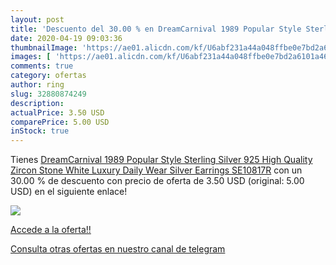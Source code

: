 ```yaml
---
layout: post
title: 'Descuento del 30.00 % en DreamCarnival 1989 Popular Style Sterlin'
date: 2020-04-19 09:03:36
thumbnailImage: 'https://ae01.alicdn.com/kf/U6abf231a44a048ffbe0e7bd2a6101a46z/DreamCarnival-1989-Popular-Style-Sterling-Silver-925-High-Quality-Zircon-Stone-White-Luxury-Daily-Wear-Silver.jpg_350x350._SL200_.jpg'
images: [ 'https://ae01.alicdn.com/kf/U6abf231a44a048ffbe0e7bd2a6101a46z/DreamCarnival-1989-Popular-Style-Sterling-Silver-925-High-Quality-Zircon-Stone-White-Luxury-Daily-Wear-Silver.jpg_350x350._SL200_.jpg' ]
comments: true
category: ofertas
author: ring
slug: 32880874249
description:
actualPrice: 3.50 USD
comparePrice: 5.00 USD
inStock: true
---
```


Tienes [DreamCarnival 1989 Popular Style Sterling Silver 925 High Quality Zircon Stone White Luxury Daily Wear Silver Earrings SE10817R](https://www.amazon.com/dp/32880874249/?tag=redken08-20) con un 30.00 % de descuento con precio de oferta de 3.50 USD (original: 5.00 USD) en el siguiente enlace!

[![](https://ae01.alicdn.com/kf/U6abf231a44a048ffbe0e7bd2a6101a46z/DreamCarnival-1989-Popular-Style-Sterling-Silver-925-High-Quality-Zircon-Stone-White-Luxury-Daily-Wear-Silver.jpg_350x350._SL200_.jpg)](https://www.amazon.com/dp/32880874249/?tag=redken08-20)

[Accede a la oferta!!](https://www.amazon.com/dp/32880874249/?tag=redken08-20)

[Consulta otras ofertas en nuestro canal de telegram](https://t.me/s/ofertas25)
